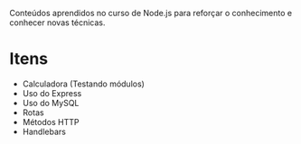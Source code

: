 Conteúdos aprendidos no curso de Node.js
para reforçar o conhecimento e conhecer novas técnicas.

<h1>Itens</h1>
    <ul>
        <li>Calculadora (Testando módulos)</li>
        <li>Uso do Express</li>
        <li>Uso do MySQL</li>
        <li>Rotas</li>
        <li>Métodos HTTP</li>
        <li>Handlebars</li>
    </ul>